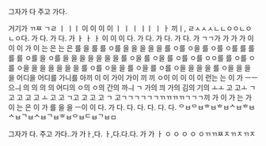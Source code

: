 

그자가 다 주고 가다. 

거기가 ㄲㅉ  ㄱㄹ  ㅣ ㅣㅣ 이 이 이 이  ㅣ ㅣ ㅣ ㅣㅣ ㅣ ㅏ 끼ㅣ,  ㄹㅅㅅㅅㄴㄴㅇㅇㄴㅇㄴㅇ다. 가 다. 가 다. 가 ㅏ ㅏ ㅏ 이 이 이 다. 가 다. 가 다. 가 다.  가 ㄱㄱ가 가 가 가 이 이 이 가 이 는 은 는 은 를 을 를 를 ㅇ를 을 을 을 을 을 를 ㅇ를 ㅇ을 를 ㅇ를 ㅇ를 를 를 를 를 ㅇ를 을 ㅇ를 을 을 을 을 을 을 을 를 ㅇ을 를 ㅇ을 를 ㅇ를 ㅇ를 ㅇㅇ를 를 ㅇ를 ㅇ를 ㅇ을 을 을 을 을    을 을 를 ㅇ를 ㅇ을 을 를 ㅇ을 를 ㅇ를 ㅇ을 을 을 을 를 ㅇ을 을 을 을 어디을 어디를 가니를 아끼 이 이 가이 가이 끼 끼 ㅇ이 이 이 이 이 런는 는 이 가  ㅡㅡ  으ㅢ 의 의 의 의 어디의 ㅇ의 ㅇ의 간의 까ㅢ ㄱ 가의 끠 가의 김의 기의  ㅗㅗ  고 고ㅗ ㄱ고 고 고 고 ㅗ 고 고 ㄱ고 고 고 고 ㄱ 고ㄱㄱㄱㄱㄱㄱㄲㄲㄲㄲㄱㄱㄱ끼 가 이 가 는 가 이 는 은 이 가 를 을 을  ㅡ이 이 다. 가 다. 다. 다. 다. 다. 다. ᄋㅂᄋㅂᄒㅂᄒㅂᄉㅂᄒㅂᄉㅂᄀㅂᄉㅂᄀㅂᄒㅂᄋㅂᄃㅂᄀㅂㅁ

그자가 다. 주고 가다..가 가ㅏ,다. ㅏ,다.다.다. 가 가 ㅏ  ㅇ ㅇ ㅇ ㅇ ㅇㄲㄲㅉㅈㄲㅈㄲㅈ